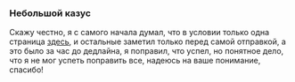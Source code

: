 ### Небольшой казус 

Скажу честно, я с самого начала думал, что в условии только одна страница [здесь](https://docviewer.yandex.ru/view/985772023/?page=1&*=yGOdpNagyUxwi0FwDA18GXQOV7R7InVybCI6InlhLWRpc2stcHVibGljOi8vRDVlaHZKcTJnS1dWMHVYUFFMSkVRMk9vdG0wNVNsNmdtSDlRWldkTkRDU2RabnF6UjRaWHVQSy9wSzJ3dEVjQ3EvSjZicG1SeU9Kb25UM1ZvWG5EYWc9PTovYXNzaWdubWVudC5wZGYiLCJ0aXRsZSI6ImFzc2lnbm1lbnQucGRmIiwibm9pZnJhbWUiOmZhbHNlLCJ1aWQiOiI5ODU3NzIwMjMiLCJ0cyI6MTYxNzA0NzM1Mzk1NCwieXUiOiI4NTMzMjM2OTkxNTk5Mzg3NDUyIn0%3D), 
и остальные заметил только перед самой отправкой, а это было за час до дедлайна, 
я поправил, что успел, но понятное дело, что я не мог успеть поправить все,
надеюсь на ваше понимание, спасибо!
